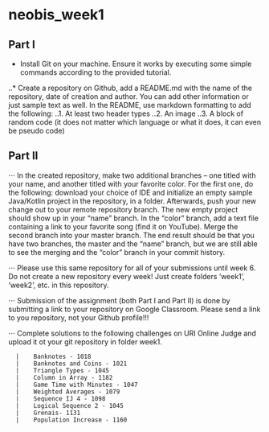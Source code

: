 # neobis_week1
## Part I
* Install Git on your machine. Ensure it works by executing some simple commands according to the provided tutorial.

..* Create a repository on Github, add a README.md with the name of the repository, date of creation and author. You can add other information or just sample text as well. In the README, use markdown formatting to add the following:
..1. At least two header types
..2. An image
..3. A block of random code (it does not matter which language or what it does, it can even be pseudo code)

## Part II
⋅⋅⋅ In the created repository, make two additional branches – one titled with your name, and another titled with your favorite color. For the first one, do the following: download your choice of IDE and initialize an empty sample Java/Kotlin project in the repository, in a folder. Afterwards, push your new change out to your remote repository branch. The new empty project should show up in your “name” branch. In the “color” branch, add a text file containing a link to your favorite song (find it on YouTube). Merge the second branch into your master branch. The end result should be that you have two branches, the master and the “name” branch, but we are still able to see the merging and the “color” branch in your commit history.

⋅⋅⋅ Please use this same repository for all of your submissions until week 6. Do not create a new repository every week! Just create folders ‘week1’, ‘week2’, etc. in this repository.

⋅⋅⋅ Submission of the assignment (both Part I and Part II) is done by submitting a link to your repository on Google Classroom.  Please send a link to you repository, not your Github profile!!!

⋅⋅⋅ Complete solutions to the following challenges on URI Online Judge and upload it ot your git repository in folder week1.

      |    Banknotes - 1018
      |    Banknotes and Coins - 1021
      |    Triangle Types - 1045
      |    Column in Array - 1182 
      |    Game Time with Minutes - 1047
      |    Weighted Averages - 1079
      |    Sequence IJ 4 - 1098
      |    Logical Sequence 2 - 1045
      |    Grenais- 1131
      |    Population Increase - 1160
